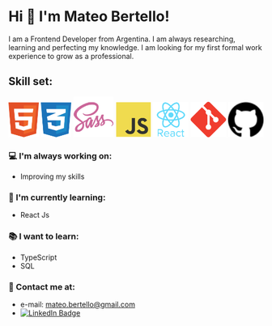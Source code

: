 # Hi 👋 I'm Mateo Bertello!

I am a Frontend Developer from Argentina. I am always researching, learning and perfecting my knowledge. I am looking for my first formal work experience to grow as a professional.

## Skill set:

<p align="left">
<img src="./assets/html.svg" height="auto" width="60">
<img src="./assets/css.svg" height="auto" width="60">
<img src="./assets/sass.svg" height="auto" width="80">
<img src="./assets/javascript.svg" height="auto" width="70">
<img src="./assets/react.svg" height="auto" width="70">
<img src="./assets/git.svg" height="auto" width="70">
<img src="./assets/github.svg" height="auto" width="70">
</p>

### 💻 I'm always working on:
- Improving my skills

### 🌱 I'm currently learning:
- React Js

### 📚 I want to learn:
- TypeScript
- SQL
<!-- ### 😃 Hobbies:
- Spending quality time with my family💕​
- Playing Video Games🎮​
- Watch movies and series🍿
 -->
### 📌 Contact me at:
- e-mail: mateo.bertello@gmail.com
- <a href="https://www.linkedin.com/in/mateo-bertello/"><img src="https://img.shields.io/badge/LinkedIn-blue?style=for-the-badge&logo=linkedin&logoColor=white" alt="LinkedIn Badge"/></a>
<!-- <p align="left"> <img src="https://komarev.com/ghpvc/?username=mateober&label=Profile%20views&color=0e75b6&style=flat" alt="mateober" /> </p> -->
<!-- <p><img align="left" src="https://github-readme-stats.vercel.app/api/top-langs?username=mateober&show_icons=true&locale=en&layout=compact" alt="mateober" /></p> -->
